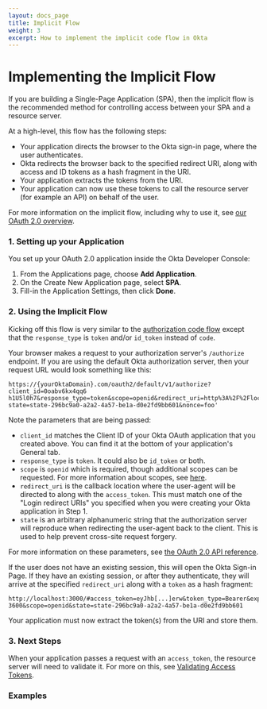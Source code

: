 ```yaml
---
layout: docs_page
title: Implicit Flow
weight: 3
excerpt: How to implement the implicit code flow in Okta
---
```


# Implementing the Implicit Flow

If you are building a Single-Page Application (SPA), then the implicit flow is the recommended method for controlling access between your SPA and a resource server. 

At a high-level, this flow has the following steps:

- Your application directs the browser to the Okta sign-in page, where the user authenticates.
- Okta redirects the browser back to the specified redirect URI, along with access and ID tokens as a hash fragment in the URI.
- Your application extracts the tokens from the URI.
- Your application can now use these tokens to call the resource server (for example an API) on behalf of the user.

For more information on the implicit flow, including why to use it, see [our OAuth 2.0 overview](/authentication-guide/auth-overview/#implicit-flow).

### 1. Setting up your Application

You set up your OAuth 2.0 application inside the Okta Developer Console:

1. From the Applications page, choose **Add Application**.
2. On the Create New Application page, select **SPA**.
3. Fill-in the Application Settings, then click **Done**.

### 2. Using the Implicit Flow

Kicking off this flow is very similar to the [authorization code flow](/authentication-guide/implementing-authentication/auth-code.html) except that the `response_type` is `token` and/or `id_token` instead of `code`.

Your browser makes a request to your authorization server's `/authorize` endpoint. If you are using the default Okta authorization server, then your request URL would look something like this:

```
https://{yourOktaDomain}.com/oauth2/default/v1/authorize?client_id=0oabv6kx4qq6
h1U5l0h7&response_type=token&scope=openid&redirect_uri=http%3A%2F%2Flocalhost&
state=state-296bc9a0-a2a2-4a57-be1a-d0e2fd9bb601&nonce=foo'
```

Note the parameters that are being passed:

- `client_id` matches the Client ID of your Okta OAuth application that you created above. You can find it at the bottom of your application's General tab.
- `response_type` is `token`. It could also be `id_token` or both. 
- `scope` is `openid` which is required, though additional scopes can be requested. For more information about scopes, see [here](/standards/OIDC/index.html#scopes).
- `redirect_uri` is the callback location where the user-agent will be directed to along with the `access_token`. This must match one of the "Login redirect URIs" you specified when you were creating your Okta application in Step 1.
- `state` is an arbitrary alphanumeric string that the authorization server will reproduce when redirecting the user-agent back to the client. This is used to help prevent cross-site request forgery.

For more information on these parameters, see [the OAuth 2.0 API reference](https://developer.okta.com/docs/api/resources/oauth2.html#obtain-an-authorization-grant-from-a-user).

If the user does not have an existing session, this will open the Okta Sign-in Page. If they have an existing session, or after they authenticate, they will arrive at the specified `redirect_uri` along with a `token` as a hash fragment:

```
http://localhost:3000/#access_token=eyJhb[...]erw&token_type=Bearer&expires_in=
3600&scope=openid&state=state-296bc9a0-a2a2-4a57-be1a-d0e2fd9bb601
```

Your application must now extract the token(s) from the URI and store them.

### 3. Next Steps

When your application passes a request with an `access_token`, the resource server will need to validate it. For more on this, see [Validating Access Tokens](/authentication-guide/tokens/validating-access-tokens).

### Examples
